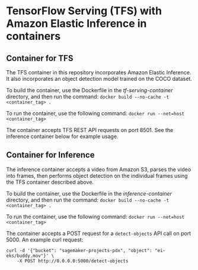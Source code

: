 # TensorFlow Serving (TFS) with Amazon Elastic Inference in containers

## Container for TFS

The TFS container in this repository incorporates Amazon Elastic Inference.  It also incorporates an object detection model trained on the COCO dataset.

To build the container, use the Dockerfile in the *tf-serving-container* directory, and then run the command:
`docker build --no-cache -t <container_tag> .`

To run the container, use the following command:
`docker run --net=host <container_tag>`

The container accepts TFS REST API requests on port 8501.  See the inference container below for example usage.


## Container for Inference

The inference container accepts a video from Amazon S3, parses the video into frames, then performs object detection on the individual frames using the TFS container described above.

To build the container, use the Dockerfile in the *inference-container* directory, and then run the command:
`docker build --no-cache -t <container_tag> .`

To run the container, use the following command:
`docker run --net=host <container_tag>`

The container accepts a POST request for a `detect-objects` API call on port 5000.  An example curl request:

```
curl -d '{"bucket": "sagemaker-projects-pdx", "object": "ei-eks/buddy.mov"}' \
    -X POST http://0.0.0.0:5000/detect-objects
```